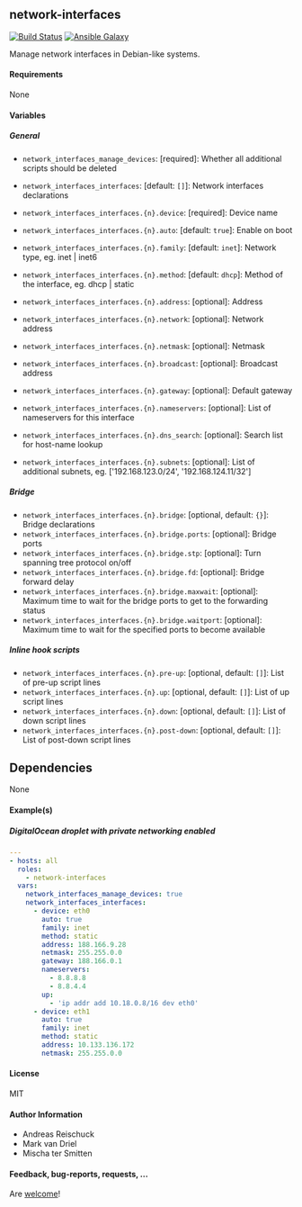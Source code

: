 ## network-interfaces

[![Build Status](https://travis-ci.org/Oefenweb/ansible-network-interfaces.svg?branch=master)](https://travis-ci.org/Oefenweb/ansible-network-interfaces) [![Ansible Galaxy](http://img.shields.io/badge/ansible--galaxy-network--interfaces-blue.svg)](https://galaxy.ansible.com/list#/roles/5783)

Manage network interfaces in Debian-like systems.

#### Requirements

None

#### Variables

##### General

* `network_interfaces_manage_devices`: [required]: Whether all additional scripts should be deleted
* `network_interfaces_interfaces`: [default: `[]`]: Network interfaces declarations
* `network_interfaces_interfaces.{n}.device`: [required]: Device name
* `network_interfaces_interfaces.{n}.auto`: [default: `true`]: Enable on boot
* `network_interfaces_interfaces.{n}.family`: [default: `inet`]: Network type, eg. inet | inet6
* `network_interfaces_interfaces.{n}.method`: [default: `dhcp`]: Method of the interface, eg. dhcp | static

* `network_interfaces_interfaces.{n}.address`: [optional]: Address
* `network_interfaces_interfaces.{n}.network`: [optional]: Network address
* `network_interfaces_interfaces.{n}.netmask`: [optional]: Netmask
* `network_interfaces_interfaces.{n}.broadcast`: [optional]: Broadcast address
* `network_interfaces_interfaces.{n}.gateway`: [optional]: Default gateway
* `network_interfaces_interfaces.{n}.nameservers`: [optional]: List of nameservers for this interface
* `network_interfaces_interfaces.{n}.dns_search`: [optional]: Search list for host-name lookup

* `network_interfaces_interfaces.{n}.subnets`: [optional]: List of additional subnets, eg. ['192.168.123.0/24', '192.168.124.11/32']

##### Bridge

* `network_interfaces_interfaces.{n}.bridge`: [optional, default: `{}`]: Bridge declarations
* `network_interfaces_interfaces.{n}.bridge.ports`: [optional]: Bridge ports
* `network_interfaces_interfaces.{n}.bridge.stp`: [optional]: Turn spanning tree protocol on/off
* `network_interfaces_interfaces.{n}.bridge.fd`: [optional]: Bridge forward delay
* `network_interfaces_interfaces.{n}.bridge.maxwait`: [optional]: Maximum time to wait for the bridge ports to get to the forwarding status
* `network_interfaces_interfaces.{n}.bridge.waitport`: [optional]: Maximum time to wait for the specified ports to become available 

##### Inline hook scripts

* `network_interfaces_interfaces.{n}.pre-up`: [optional, default: `[]`]: List of pre-up script lines
* `network_interfaces_interfaces.{n}.up`: [optional, default: `[]`]: List of up script lines
* `network_interfaces_interfaces.{n}.down`: [optional, default: `[]`]: List of down script lines
* `network_interfaces_interfaces.{n}.post-down`: [optional, default: `[]`]: List of post-down script lines


## Dependencies

None

#### Example(s)

##### DigitalOcean droplet with private networking enabled

```yaml
---
- hosts: all
  roles:
    - network-interfaces
  vars:
    network_interfaces_manage_devices: true
    network_interfaces_interfaces:
      - device: eth0
        auto: true
        family: inet
        method: static
        address: 188.166.9.28
        netmask: 255.255.0.0
        gateway: 188.166.0.1
        nameservers:
          - 8.8.8.8
          - 8.8.4.4
        up:
          - 'ip addr add 10.18.0.8/16 dev eth0'
      - device: eth1
        auto: true
        family: inet
        method: static
        address: 10.133.136.172
        netmask: 255.255.0.0
```

#### License

MIT

#### Author Information

* Andreas Reischuck
* Mark van Driel
* Mischa ter Smitten

#### Feedback, bug-reports, requests, ...

Are [welcome](https://github.com/Oefenweb/ansible-network-interfaces/issues)!
